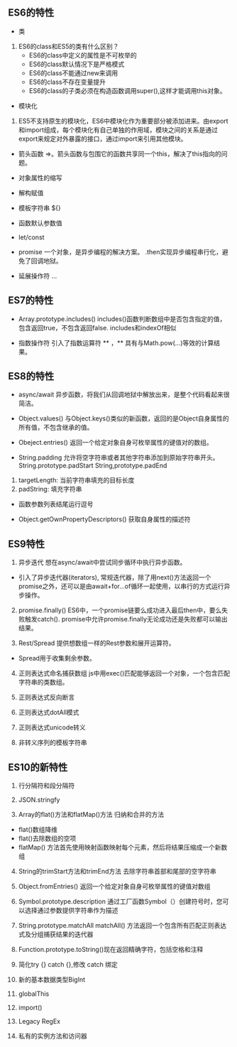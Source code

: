 ## ES6的特性
- 类
1. ES6的class和ES5的类有什么区别？
   - ES6的class中定义的属性是不可枚举的
   - ES6的class默认情况下是严格模式
   - ES6的class不能通过new来调用
   - ES6的class不存在变量提升
   - ES6的class的子类必须在构造函数调用super(),这样才能调用this对象。

- 模块化
1. ES5不支持原生的模块化，ES6中模块化作为重要部分被添加进来。由export和import组成，每个模块化有自己单独的作用域，模块之间的关系是通过export来规定对外暴露的接口，通过import来引用其他模块。

- 箭头函数
=>。箭头函数与包围它的函数共享同一个this，解决了this指向的问题。

- 对象属性的缩写
- 解构赋值
- 模板字符串
${}

- 函数默认参数值 
- let/const 

- promise
一个对象，是异步编程的解决方案。
.then实现异步编程串行化，避免了回调地狱。
- 延展操作符
...



## ES7的特性
- Array.prototype.includes()
includes()函数判断数组中是否包含指定的值，包含返回true，不包含返回false.
includes和indexOf相似

- 指数操作符
引入了指数运算符 ** ，** 具有与Math.pow(...)等效的计算结果。


## ES8的特性
- async/await
异步函数，将我们从回调地狱中解放出来，是整个代码看起来很简洁。

- Object.values()
与Object.keys()类似的新函数，返回的是Object自身属性的所有值，不包含继承的值。

- Obeject.entries()
返回一个给定对象自身可枚举属性的键值对的数组。

- String.padding
允许将空字符串或者其他字符串添加到原始字符串开头。
String.prototype.padStart
String,prototype.padEnd
1. targetLength: 当前字符串填充的目标长度
2. padString: 填充字符串

- 函数参数列表结尾运行逗号

- Object.getOwnPropertyDescriptors()
获取自身属性的描述符


## ES9特性

1. 异步迭代
想在async/await中尝试同步循环中执行异步函数。
- 引入了异步迭代器(iterators), 常规迭代器，除了用next()方法返回一个promise之外，还可以是由await+for...of循环一起使用，以串行的方式运行异步操作。

2. promise.finally()
ES6中，一个promise链要么成功进入最后then中，要么失败触发catch().
promise中允许promise.finally无论成功还是失败都可以输出结果。

3. Rest/Spread
提供想数组一样的Rest参数和展开运算符。
- Spread用于收集剩余参数。

4. 正则表达式命名捕获数组
js中用exec()匹配能够返回一个对象，一个包含匹配字符串的类数组。

5. 正则表达式反向断言
6. 正则表达式dotAll模式
7. 正则表达式unicode转义
8. 非转义序列的模板字符串


## ES10的新特性
1. 行分隔符和段分隔符

2. JSON.stringfy

3. Array的flat()方法和flatMap()方法
归纳和合并的方法
- flat()数组降维
- flat()去除数组的空项
- flatMap() 方法首先使用映射函数映射每个元素，然后将结果压缩成一个新数组

4. String的trimStart方法和trimEnd方法
去除字符串首部和尾部的空字符串

5. Object.fromEntries()
返回一个给定对象自身可枚举属性的键值对数组

6. Symbol.prototype.description
通过工厂函数Symbol（）创建符号时，您可以选择通过参数提供字符串作为描述

7. String.prototype.matchAll
matchAll() 方法返回一个包含所有匹配正则表达式及分组捕获结果的迭代器

8. Function.prototype.toString()现在返回精确字符，包括空格和注释
9. 简化try {} catch {},修改 catch 绑定

11. 新的基本数据类型BigInt

12. globalThis

13. import()

14. Legacy RegEx

15. 私有的实例方法和访问器
